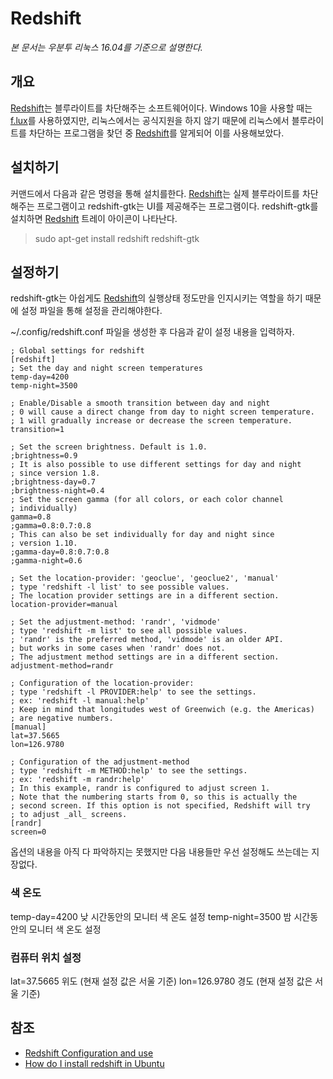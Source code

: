 # Redshift

_본 문서는 우분투 리눅스 16.04를 기준으로 설명한다._ 

## 개요

[Redshift](http://jonls.dk/redshift/)는 블루라이트를 차단해주는 소프트웨어이다. Windows 10을 사용할 때는 [f.lux](https://justgetflux.com/)를 사용하였지만, 리눅스에서는 공식지원을 하지 않기 때문에 리눅스에서 블루라이트를 차단하는 프로그램을 찾던 중 [Redshift](http://jonls.dk/redshift/)를 알게되어 이를 사용해보았다. 

## 설치하기

커맨드에서 다음과 같은 명령을 통해 설치를한다. [Redshift](http://jonls.dk/redshift/)는 실제 블루라이트를 차단해주는 프로그램이고 redshift-gtk는 UI를 제공해주는 프로그램이다. redshift-gtk를 설치하면 [Redshift](http://jonls.dk/redshift/) 트레이 아이콘이 나타난다. 

> sudo apt-get install redshift redshift-gtk

## 설정하기

redshift-gtk는 아쉽게도 [Redshift](http://jonls.dk/redshift/)의 실행상태 정도만을 인지시키는 역할을 하기 때문에 설정 파일을 통해 설정을 관리해야한다. 

~/.config/redshift.conf 파일을 생성한 후 다음과 같이 설정 내용을 입력하자. 

```
; Global settings for redshift
[redshift]
; Set the day and night screen temperatures
temp-day=4200
temp-night=3500

; Enable/Disable a smooth transition between day and night
; 0 will cause a direct change from day to night screen temperature.
; 1 will gradually increase or decrease the screen temperature.
transition=1

; Set the screen brightness. Default is 1.0.
;brightness=0.9
; It is also possible to use different settings for day and night
; since version 1.8.
;brightness-day=0.7
;brightness-night=0.4
; Set the screen gamma (for all colors, or each color channel
; individually)
gamma=0.8
;gamma=0.8:0.7:0.8
; This can also be set individually for day and night since
; version 1.10.
;gamma-day=0.8:0.7:0.8
;gamma-night=0.6

; Set the location-provider: 'geoclue', 'geoclue2', 'manual'
; type 'redshift -l list' to see possible values.
; The location provider settings are in a different section.
location-provider=manual

; Set the adjustment-method: 'randr', 'vidmode'
; type 'redshift -m list' to see all possible values.
; 'randr' is the preferred method, 'vidmode' is an older API.
; but works in some cases when 'randr' does not.
; The adjustment method settings are in a different section.
adjustment-method=randr

; Configuration of the location-provider:
; type 'redshift -l PROVIDER:help' to see the settings.
; ex: 'redshift -l manual:help'
; Keep in mind that longitudes west of Greenwich (e.g. the Americas)
; are negative numbers.
[manual]
lat=37.5665
lon=126.9780

; Configuration of the adjustment-method
; type 'redshift -m METHOD:help' to see the settings.
; ex: 'redshift -m randr:help'
; In this example, randr is configured to adjust screen 1.
; Note that the numbering starts from 0, so this is actually the
; second screen. If this option is not specified, Redshift will try
; to adjust _all_ screens.
[randr]
screen=0
```

옵션의 내용을 아직 다 파악하지는 못했지만 다음 내용들만 우선 설정해도 쓰는데는 지장없다. 

### 색 온도

temp-day=4200     낮 시간동안의 모니터 색 온도 설정
temp-night=3500   밤 시간동안의 모니터 색 온도 설정

### 컴퓨터 위치 설정

lat=37.5665       위도 (현재 설정 값은 서울 기준)
lon=126.9780      경도 (현재 설정 값은 서울 기준)


## 참조

* [Redshift Configuration and use](https://help.ubuntu.com/community/Redshift)
* [How do I install redshift in Ubuntu](http://askubuntu.com/questions/482373/how-do-i-install-redshift-in-ubuntu)

